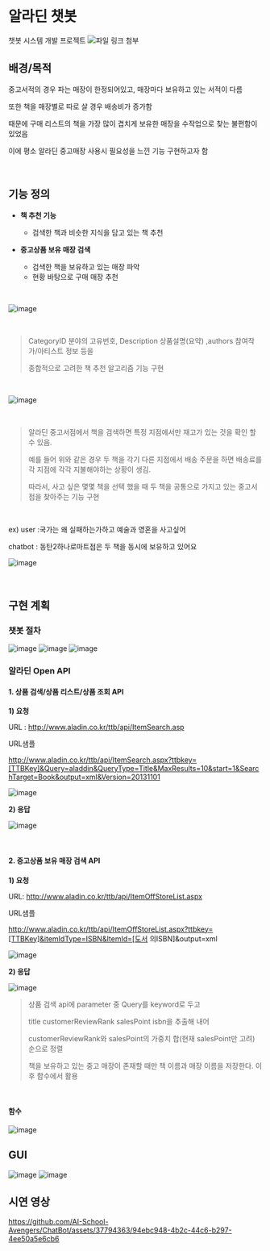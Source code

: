 # 알라딘 챗봇

챗봇 시스템 개발 프로젝트
![파일 링크 첨부](https://drive.google.com/drive/folders/1LUAE4Ys2xRR97l9uNGyd2PM8hU6lI_Zw?usp=drive_link)
<br>

## 배경/목적
중고서적의 경우 파는 매장이 한정되어있고, 매장마다 보유하고 있는 서적이 다름 

또한 책을 매장별로 따로 살 경우 배송비가 증가함

때문에 구매 리스트의 책을 가장 많이 겹치게 보유한 매장을 수작업으로 찾는 불편함이 있었음 

이에 평소 알라딘 중고매장 사용시 필요성을 느낀 기능 구현하고자 함

<br>

## 기능 정의
- **책 추천 기능**
  - 검색한 책과 비슷한 지식을 담고 있는 책 추천
    
- **중고상품 보유 매장 검색**
  - 검색한 책을 보유하고 있는 매장 파악
  - 현황 바탕으로 구매 매장 추천

<br>

 ![image](https://github.com/AI-School-Avengers/ChatBot/assets/37794363/0d6382e7-5427-4b8b-8af4-c7e37bba6ae9)

<br>

> CategoryID 분야의 고유번호, Description 상품설명(요약) ,authors 참여작가/아티스트 정보 등을
> 
> 종합적으로 고려한 책 추천 알고리즘 기능 구현

<br>

![image](https://github.com/AI-School-Avengers/ChatBot/assets/37794363/556af855-dbf7-472d-b0ca-d5319814d7b5)

<br>

> 알라딘 중고서점에서 책을 검색하면 특정 지점에서만 재고가 있는 것을 확인 할 수 있음.
> 
> 예를 들어 위와 같은 경우 두 책을 각기 다른 지점에서 배송 주문을 하면 배송료를 각 지점에 각각 지불해야하는 상황이 생김.
> 
> 따라서, 사고 싶은 몇몇 책을 선택 했을 때 두 책을 공통으로 가지고 있는 중고서점을 찾아주는 기능 구현

<br>

ex) user :국가는 왜 실패하는가하고 예술과 영혼을 사고싶어

chatbot : 동탄2하나로마트점은 두 책을 동시에 보유하고 있어요

![image](https://github.com/AI-School-Avengers/ChatBot/assets/37794363/8975398b-dc40-477e-b5ea-43ed679d0985)

<br>

## 구현 계획
### 챗봇 절차
![image](https://github.com/AI-School-Avengers/ChatBot/assets/37794363/71257bc4-bce7-46b3-be2f-4fac3c75598e)
![image](https://github.com/AI-School-Avengers/ChatBot/assets/37794363/0882e801-aaee-4b33-b808-d0e42759ad7b)
![image](https://github.com/AI-School-Avengers/ChatBot/assets/37794363/5351ad0f-9b12-4353-a268-8636d537f306)

### 알라딘 Open API
#### 1. 상품 검색/상품 리스트/상품 조회 API

**1) 요청**

URL : http://www.aladin.co.kr/ttb/api/ItemSearch.asp

URL샘플

http://www.aladin.co.kr/ttb/api/ItemSearch.aspx?ttbkey=[TTBKey]&Query=aladdin&QueryType=Title&MaxResults=10&start=1&SearchTarget=Book&output=xml&Version=20131101

![image](https://github.com/AI-School-Avengers/ChatBot/assets/37794363/eb0ab950-f3c4-4743-b32e-2bad5876b977)

**2) 응답**

![image](https://github.com/AI-School-Avengers/ChatBot/assets/37794363/6391586a-fcc3-4688-bd5b-be4e82902abf)

<br>

#### 2. 중고상품 보유 매장 검색 API

**1) 요청**

URL: http://www.aladin.co.kr/ttb/api/ItemOffStoreList.aspx

URL샘플

http://www.aladin.co.kr/ttb/api/ItemOffStoreList.aspx?ttbkey=[TTBKey]&itemIdType=ISBN&ItemId=[도서
의ISBN]&output=xml

![image](https://github.com/AI-School-Avengers/ChatBot/assets/37794363/6c48c2ea-1c80-4cad-9965-9d4bb70e6ec3)

**2) 응답**

![image](https://github.com/AI-School-Avengers/ChatBot/assets/37794363/6f888f43-d1f5-46fd-84bb-ce9ba7113d53)

> 상품 검색 api에 parameter 중 Query를 keyword로 두고
>
> title customerReviewRank salesPoint isbn을 추출해 내어
>
> customerReviewRank와 salesPoint의 가중치 합(현재 salesPoint만 고려) 순으로 정렬
>
> 책을 보유하고 있는 중고 매장이 존재할 때만 책 이름과 매장 이름을 저장한다. 이후 함수에서 활용

<br>

#### 함수
![image](https://github.com/AI-School-Avengers/ChatBot/assets/37794363/f69a1ad5-db93-4bc8-af09-0a583c7ed6c0)


## GUI
![image](https://github.com/AI-School-Avengers/ChatBot/assets/37794363/314efbb2-2640-41af-9289-ac48698f3b98)
![image](https://github.com/AI-School-Avengers/ChatBot/assets/37794363/1a6d5ebd-7062-4847-be73-97fed563e493)

## 시연 영상




https://github.com/AI-School-Avengers/ChatBot/assets/37794363/94ebc948-4b2c-44c6-b297-4ee50a5e6cb6


